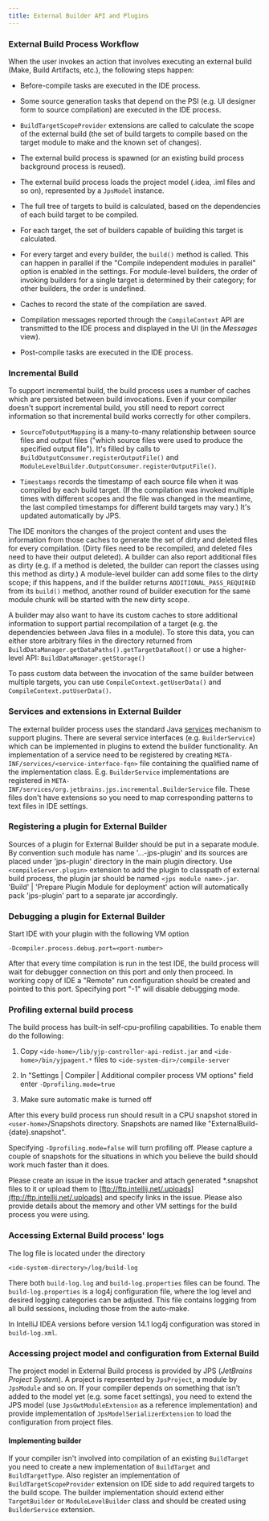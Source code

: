 ```yaml
---
title: External Builder API and Plugins
---
```


### External Build Process Workflow

When the user invokes an action that involves executing an external build (Make, Build Artifacts, etc.), the following steps happen:

*  Before-compile tasks are executed in the IDE process.

*  Some source generation tasks that depend on the PSI (e.g. UI designer form to source compilation) are executed in the IDE process.

*  `BuildTargetScopeProvider` extensions are called to calculate the scope of the external build (the set of build targets to compile based on the target module to make and the known set of changes).

*  The external build process is spawned (or an existing build process background process is reused).

*  The external build process loads the project model (.idea, .iml files and so on), represented by a ```JpsModel``` instance.

*  The full tree of targets to build is calculated, based on the dependencies of each build target to be compiled.

*  For each target, the set of builders capable of building this target is calculated.

*  For every target and every builder, the `build()` method is called. This can happen in parallel if the "Compile independent modules in parallel" option is enabled in the settings. For module-level builders, the order of invoking builders for a single target is determined by their category; for other builders, the order is undefined.

*  Caches to record the state of the compilation are saved.

*  Compilation messages reported through the `CompileContext` API are transmitted to the IDE process and displayed in the UI (in the *Messages* view).

*  Post-compile tasks are executed in the IDE process.

### Incremental Build

To support incremental build, the build process uses a number of caches which are persisted between build invocations. Even if your compiler doesn't support incremental build, you still need to report correct information so that incremental build works correctly for other compilers.

*  ```SourceToOutputMapping``` is a many-to-many relationship between source files and output files ("which source files were used to produce the specified output file"). It's filled by calls to `BuildOutputConsumer.registerOutputFile()` and `ModuleLevelBuilder.OutputConsumer.registerOutputFile()`.

*  ```Timestamps``` records the timestamp of each source file when it was compiled by each build target. (If the compilation was invoked multiple times with different scopes and the file was changed in the meantime, the last compiled timestamps for different build targets may vary.) It's updated automatically by JPS.

The IDE monitors the changes of the project content and uses the information from those caches to generate the set of dirty and deleted files for every compilation. (Dirty files need to be recompiled, and deleted files need to have their output deleted). A builder can also report additional files as dirty (e.g. if a method is deleted, the builder can report the classes using this method as dirty.) A module-level builder can add some files to the dirty scope; if this happens, and if the builder returns ```ADDITIONAL_PASS_REQUIRED``` from its `build()` method, another round of builder execution for the same module chunk will be started with the new dirty scope.

A builder may also want to have its custom caches to store additional information to support partial recompilation of a target (e.g. the dependencies between Java files in a module). To store this data, you can either store arbitrary files in the directory returned from ```BuildDataManager.getDataPaths().getTargetDataRoot()``` or use a higher-level API: ```BuildDataManager.getStorage()```

To pass custom data between the invocation of the same builder between multiple targets, you can use ```CompileContext.getUserData()``` and ```CompileContext.putUserData()```.

### Services and extensions in External Builder

The external builder process uses the standard Java
[services](http://docs.oracle.com/javase/8/docs/api/java/util/ServiceLoader.html)
mechanism to support plugins. There are several service interfaces (e.g. `BuilderService`) which can be implemented in plugins to extend the builder functionality. An implementation of a service need to be registered by creating `META-INF/services/<service-interface-fqn>` file containing the qualified name of the implementation class. E.g. `BuilderService` implementations are registered in `META-INF/services/org.jetbrains.jps.incremental.BuilderService` file. These files don't have extensions so you need to map corresponding patterns to text files in IDE settings.

### Registering a plugin for External Builder

Sources of a plugin for External Builder should be put in a separate module. By convention such module has name '...-jps-plugin' and its sources are placed under 'jps-plugin' directory in the main plugin directory. Use `<compileServer.plugin>` extension to add the plugin to classpath of external build process, the plugin jar should be named `<jps module name>.jar`. 'Build' | 'Prepare Plugin Module for deployment' action will automatically pack 'jps-plugin' part to a separate jar accordingly.

### Debugging a plugin for External Builder

Start IDE with your plugin with the following VM option

```
-Dcompiler.process.debug.port=<port-number>
```


After that every time compilation is run in the test IDE, the build  process will wait for debugger connection on this port and only then proceed.  In working copy of IDE a "Remote" run configuration should be created and pointed to this port. Specifying port "-1" will disable debugging mode.

### Profiling external build process

The build process has built-in self-cpu-profiling capabilities. To enable them do the following:

1. Copy `<ide-home>/lib/yjp-controller-api-redist.jar` and `<ide-home>/bin/yjpagent.*`  files to `<ide-system-dir>/compile-server`

2. In "Settings \| Compiler \| Additional compiler process VM options" field enter `-Dprofiling.mode=true`

3. Make sure automatic make is turned off

After this every build process run should result in a CPU snapshot stored in `<user-home>`/Snapshots directory.
Snapshots are named like "ExternalBuild\-\{date\}.snapshot".

Specifying `-Dprofiling.mode=false` will turn profiling off.
Please capture a couple of snapshots for the situations in which you believe the build should work much faster than it does.

Please create an issue in the issue tracker and attach generated \*.snapshot files to it or upload them to
[ftp://ftp.intellij.net/.uploads](ftp://ftp.intellij.net/.uploads) and specify links in the issue.
Please also provide details about the memory and other VM settings for the build process you were using.


### Accessing External Build process' logs

The log file is located under the directory

```
<ide-system-directory>/log/build-log
```

There both `build-log.log` and `build-log.properties` files can be found.
The `build-log.properties` is a log4j configuration file, where the log level and desired logging categories can be adjusted. 
This file contains logging from all  build sessions, including those from the auto-make.

In IntelliJ IDEA versions before version 14.1 log4j configuration was stored in `build-log.xml`.

### Accessing project model and configuration from External Build

The project model in External Build process is provided by JPS (*JetBrains Project System*).
A project is represented by `JpsProject`, a module by `JpsModule` and so on.
If your compiler depends on something that isn't added to the model yet (e.g. some facet settings),
you need to extend the JPS model (use `JpsGwtModuleExtension` as a reference implementation) and provide implementation of
`JpsModelSerializerExtension` to load the configuration from project files.

#### Implementing builder

If your compiler isn't involved into compilation of an existing `BuildTarget` you need to create a new implementation of `BuildTarget` and `BuildTargetType`. Also register an implementation of `BuildTargetScopeProvider` extension on IDE side to add required targets to the build scope.
The builder implementation should extend either `TargetBuilder` or `ModuleLevelBuilder` class and should be created using `BuilderService` extension.


